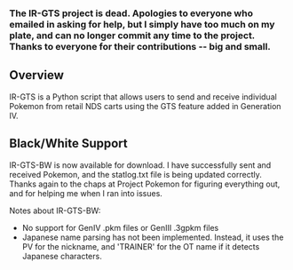 ### The IR-GTS project is dead. Apologies to everyone who emailed in asking for help, but I simply have too much on my plate, and can no longer commit any time to the project. Thanks to everyone for their contributions -- big and small. ###

## Overview ##
IR-GTS is a Python script that allows users to send and receive individual Pokemon from retail NDS carts using the GTS feature added in Generation IV.

## Black/White Support ##
IR-GTS-BW is now available for download. I have successfully sent and received Pokemon, and the statlog.txt file is being updated correctly. Thanks again to the chaps at Project Pokemon for figuring everything out, and for helping me when I ran into issues.

Notes about IR-GTS-BW:
  * No support for GenIV .pkm files or GenIII .3gpkm files
  * Japanese name parsing has not been implemented. Instead, it uses the PV for the nickname, and 'TRAINER' for the OT name if it detects Japanese characters.